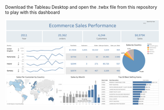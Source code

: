 Download the Tableau Desktop and open the .twbx file from this repository to play with this dashboard 

![](KPI.png)
